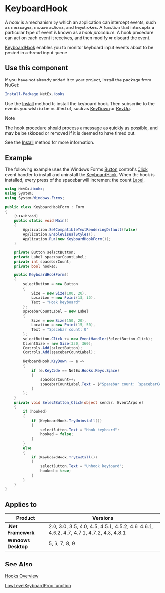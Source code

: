 # KeyboardHook

A _hook_ is a mechanism by which an application can intercept events, such as messages, mouse actions, and keystrokes. A function that intercepts a particular type of event is known as a _hook procedure_. A hook procedure can act on each event it receives, and then modify or discard the event.

[KeyboardHook](xref:NetEx.Hooks.KeyboardHook) enables you to monitor keyboard input events about to be posted in a thread input queue.

## Use this component

If you have not already added it to your project, install the package from NuGet:

```powershell
Install-Package NetEx.Hooks
```

Use the [Install](xref:NetEx.Hooks.KeyboardHook.Install) method to install the keyboard hook. Then subscribe to the events you wish to be notified of, such as [KeyDown](xref:NetEx.Hooks.KeyboardHook.KeyDown) or [KeyUp](xref:NetEx.Hooks.KeyboardHook.KeyUp).

> [!NOTE]
> The hook procedure should process a message as quickly as possible, and may be be skipped or removed if it is deemed to have timed out.
> 
> See the [Install](xref:NetEx.Hooks.KeyboardHook.Install) method for more information.

## Example

The following example uses the Windows Forms [Button](xref:System.Windows.Forms.Button) control's [Click](xref:System.Windows.Forms.Control.Click) event handler to install and uninstall the [KeyboardHook](xref:NetEx.Hooks.KeyboardHook). When the hook is installed, every press of the spacebar will increment the count [Label](xref:System.Windows.Forms.Label).

```csharp
using NetEx.Hooks;
using System;
using System.Windows.Forms;

public class KeyboardHookForm : Form
{
    [STAThread]
    public static void Main()
    {
        Application.SetCompatibleTextRenderingDefault(false);
        Application.EnableVisualStyles();
        Application.Run(new KeyboardHookForm());
    }

    private Button selectButton;
    private Label spacebarCountLabel;
    private int spacebarCount;
    private bool hooked;

    public KeyboardHookForm()
    {
        selectButton = new Button
        {
            Size = new Size(100, 20),
            Location = new Point(15, 15),
            Text = "Hook keyboard"
        };
        spacebarCountLabel = new Label
        {
            Size = new Size(150, 20),
            Location = new Point(15, 50),
            Text = "Spacebar count: 0"
        };
        selectButton.Click += new EventHandler(SelectButton_Click);
        ClientSize = new Size(330, 360);
        Controls.Add(selectButton);
        Controls.Add(spacebarCountLabel);

        KeyboardHook.KeyDown += e =>
        {
            if (e.KeyCode == NetEx.Hooks.Keys.Space)
            {
                spacebarCount++;
                spacebarCountLabel.Text = $"Spacebar count: {spacebarCount}";
            }
        };
    }
    private void SelectButton_Click(object sender, EventArgs e)
    {
        if (hooked)
        {
            if (KeyboardHook.TryUninstall())
            {
                selectButton.Text = "Hook keyboard";
                hooked = false;
            }
        }
        else
        {
            if (KeyboardHook.TryInstall())
            {
                selectButton.Text = "Unhook keyboard";
                hooked = true;
            }
        }
    }
}
```

## Applies to

Product             | Versions
--------------------|---------
**.Net Framework**  | 2.0, 3.0, 3.5, 4.0, 4.5, 4.5.1, 4.5.2, 4.6, 4.6.1, 4.6.2, 4.7, 4.7.1, 4.7.2, 4.8, 4.8.1
**Windows Desktop** | 5, 6, 7, 8, 9

## See Also

[Hooks Overview](https://learn.microsoft.com/en-us/windows/win32/winmsg/about-hooks)

[LowLevelKeyboardProc function](https://learn.microsoft.com/en-us/windows/win32/winmsg/lowlevelkeyboardproc)